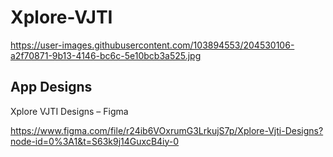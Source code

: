 # Xplore-VJTI
https://user-images.githubusercontent.com/103894553/204530106-a2f70871-9b13-4146-bc6c-5e10bcb3a525.jpg

## App Designs 
Xplore VJTI Designs – Figma

https://www.figma.com/file/r24ib6VOxrumG3LrkujS7p/Xplore-Vjti-Designs?node-id=0%3A1&t=S63k9j14GuxcB4iy-0
